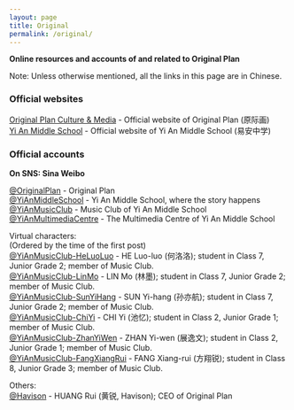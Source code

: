 ```yaml
---
layout: page
title: Original
permalink: /original/
---
```


**Online resources and accounts of and related to Original Plan**

Note: Unless otherwise mentioned, all the links in this page are in Chinese.

### Official websites

[Original Plan Culture & Media](http://www.op-media.cn/) - Official website of Original Plan (原际画)  
[Yi An Middle School](http://www.yianschool.com/) - Official website of Yi An Middle School (易安中学)

### Official accounts

**On SNS: Sina Weibo**

[@OriginalPlan](http://weibo.com/satosan) - Original Plan  
[@YiAnMiddleSchool](http://weibo.com/yianschool) - Yi An Middle School, where the story happens  
[@YiAnMusicClub](http://weibo.com/u/6094546964) - Music Club of Yi An Middle School  
[@YiAnMultimediaCentre](http://weibo.com/u/6196825252) - The Multimedia Centre of Yi An Middle School  

Virtual characters:  
(Ordered by the time of the first post)  
[@YiAnMusicClub-HeLuoLuo](http://weibo.com/u/6117570574) - HE Luo-luo (何洛洛); student in Class 7, Junior Grade 2; member of Music Club.  
[@YiAnMusicClub-LinMo](http://weibo.com/u/6108312042) - LIN Mo (林墨); student in Class 7, Junior Grade 2; member of Music Club.  
[@YiAnMusicClub-SunYiHang](http://weibo.com/u/6108316220) - SUN Yi-hang (孙亦航); student in Class 7, Junior Grade 2; member of Music Club.  
[@YiAnMusicClub-ChiYi](http://weibo.com/u/6117581836) - CHI Yi (池忆); student in Class 2, Junior Grade 1; member of Music Club.  
[@YiAnMusicClub-ZhanYiWen](http://weibo.com/u/6108090526) - ZHAN Yi-wen (展逸文); student in Class 2, Junior Grade 1; member of Music Club.  
[@YiAnMusicClub-FangXiangRui](http://weibo.com/u/6117583008) - FANG Xiang-rui (方翔锐); student in Class 8, Junior Grade 3; member of Music Club.  

Others:  
[@Havison](http://weibo.com/havison) - HUANG Rui (黄锐, Havison); CEO of Original Plan
